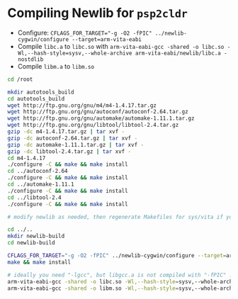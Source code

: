Compiling Newlib for `psp2cldr`
========
 * Configure: `CFLAGS_FOR_TARGET="-g -O2 -fPIC" ../newlib-cygwin/configure --target=arm-vita-eabi`
 * Compile `libc.a` to `libc.so` with `arm-vita-eabi-gcc -shared -o libc.so -Wl,--hash-style=sysv,--whole-archive arm-vita-eabi/newlib/libc.a -nostdlib`  
 * Compile `libm.a` to `libm.so`  


```sh
cd /root

mkdir autotools_build
cd autotools_build
wget http://ftp.gnu.org/gnu/m4/m4-1.4.17.tar.gz
wget http://ftp.gnu.org/gnu/autoconf/autoconf-2.64.tar.gz
wget http://ftp.gnu.org/gnu/automake/automake-1.11.1.tar.gz
wget http://ftp.gnu.org/gnu/libtool/libtool-2.4.tar.gz
gzip -dc m4-1.4.17.tar.gz | tar xvf -
gzip -dc autoconf-2.64.tar.gz | tar xvf -
gzip -dc automake-1.11.1.tar.gz | tar xvf -
gzip -dc libtool-2.4.tar.gz | tar xvf -
cd m4-1.4.17
./configure -C && make && make install
cd ../autoconf-2.64
./configure -C && make && make install
cd ../automake-1.11.1
./configure -C && make && make install
cd ../libtool-2.4
./configure -C && make && make install

# modify newlib as needed, then regenerate Makefiles for sys/vita if you need more files

cd ../..
mkdir newlib-build
cd newlib-build

CFLAGS_FOR_TARGET="-g -O2 -fPIC" ../newlib-cygwin/configure --target=arm-vita-eabi
make && make install

# ideally you need "-lgcc", but libgcc.a is not compiled with "-fPIC" ...
arm-vita-eabi-gcc -shared -o libc.so -Wl,--hash-style=sysv,--whole-archive arm-vita-eabi/newlib/libc.a -nostdlib
arm-vita-eabi-gcc -shared -o libm.so -Wl,--hash-style=sysv,--whole-archive arm-vita-eabi/newlib/libm.a -nostdlib
```

